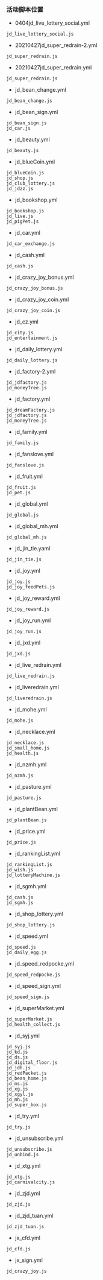 ### 活动脚本位置
* 0404jd_live_lottery_social.yml
```
jd_live_lottery_social.js
```
* 20210427jd_super_redrain-2.yml
```
jd_super_redrain.js
```
* 20210427jd_super_redrain.yml
```
jd_super_redrain.js
```
* jd_bean_change.yml
```
jd_bean_change.js
```
* jd_bean_sign.yml
```
jd_bean_sign.js
jd_car.js
```
* jd_beauty.yml
```
jd_beauty.js
```
* jd_blueCoin.yml
```
jd_blueCoin.js
jd_shop.js
jd_club_lottery.js
jd_jdzz.js
```
* jd_bookshop.yml
```
jd_bookshop.js
jd_live.js
jd_pigPet.js
```
* jd_car.yml
```
jd_car_exchange.js
```
* jd_cash.yml
```
jd_cash.js
```
* jd_crazy_joy_bonus.yml
```
jd_crazy_joy_bonus.js
```
* jd_crazy_joy_coin.yml
```
jd_crazy_joy_coin.js
```
* jd_cz.yml
```
jd_city.js
jd_entertainment.js
```
* jd_daily_lottery.yml
```
jd_daily_lottery.js
```
* jd_factory-2.yml
```
jd_jdfactory.js
jd_moneyTree.js
```
* jd_factory.yml
```
jd_dreamFactory.js
jd_jdfactory.js
jd_moneyTree.js
```
* jd_family.yml
```
jd_family.js
```
* jd_fanslove.yml
```
jd_fanslove.js
```
* jd_fruit.yml
```
jd_fruit.js
jd_pet.js
```
* jd_global.yml
```
jd_global.js
```
* jd_global_mh.yml
```
jd_global_mh.js
```
* jd_jin_tie.yaml
```
jd_jin_tie.js
```
* jd_joy.yml
```
jd_joy.js
jd_joy_feedPets.js
```
* jd_joy_reward.yml
```
jd_joy_reward.js
```
* jd_joy_run.yml
```
jd_joy_run.js
```
* jd_jxd.yml
```
jd_jxd.js
```
* jd_live_redrain.yml
```
jd_live_redrain.js
```
* jd_liveredrain.yml
```
jd_liveredrain.js
```
* jd_mohe.yml
```
jd_mohe.js
```
* jd_necklace.yml
```
jd_necklace.js
jd_small_home.js
jd_health.js
```
* jd_nzmh.yml
```
jd_nzmh.js
```
* jd_pasture.yml
```
jd_pasture.js
```
* jd_plantBean.yml
```
jd_plantBean.js
```
* jd_price.yml
```
jd_price.js
```
* jd_rankingList.yml
```
jd_rankingList.js
jd_wish.js
jd_lotteryMachine.js
```
* jd_sgmh.yml
```
jd_cash.js
jd_sgmh.js
```
* jd_shop_lottery.yml
```
jd_shop_lottery.js
```
* jd_speed.yml
```
jd_speed.js
jd_daily_egg.js
```
* jd_speed_redpocke.yml
```
jd_speed_redpocke.js
```
* jd_speed_sign.yml
```
jd_speed_sign.js
```
* jd_superMarket.yml
```
jd_superMarket.js
jd_health_collect.js
```
* jd_syj.yml
```
jd_syj.js
jd_kd.js
jd_ds.js
jd_digital_floor.js
jd_jdh.js
jd_redPacket.js
jd_bean_home.js
jd_ms.js
jd_xg.js
jd_xgyl.js
jd_mh.js
jd_super_box.js
```
* jd_try.yml
```
jd_try.js
```
* jd_unsubscribe.yml
```
jd_unsubscribe.js
jd_unbind.js
```
* jd_xtg.yml
```
jd_xtg.js
jd_carnivalcity.js
```
* jd_zjd.yml
```
jd_zjd.js
```
* jd_zjd_tuan.yml
```
jd_zjd_tuan.js
```
* jx_cfd.yml
```
jd_cfd.js
```
* jx_sign.yml
```
jd_crazy_joy.js
```
